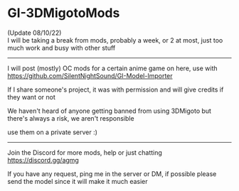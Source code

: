 # GI-3DMigotoMods
 
 
(Update 08/10/22)  
I will be taking a break from mods, probably a week, or 2 at most, just too much work and busy with other stuff  
  
--------------------
  
I will post (mostly) OC mods for a certain anime game on here, use with https://github.com/SilentNightSound/GI-Model-Importer   

If I share someone's project, it was with permission and will give credits if they want or not  
  
We haven't heard of anyone getting banned from using 3DMigoto but there's always a risk, we aren't responsible

use them on a private server :)
  
--------------------
  
Join the Discord for more mods, help or just chatting https://discord.gg/agmg  

If you have any request, ping me in the server or DM, if possible please send the model since it will make it much easier
